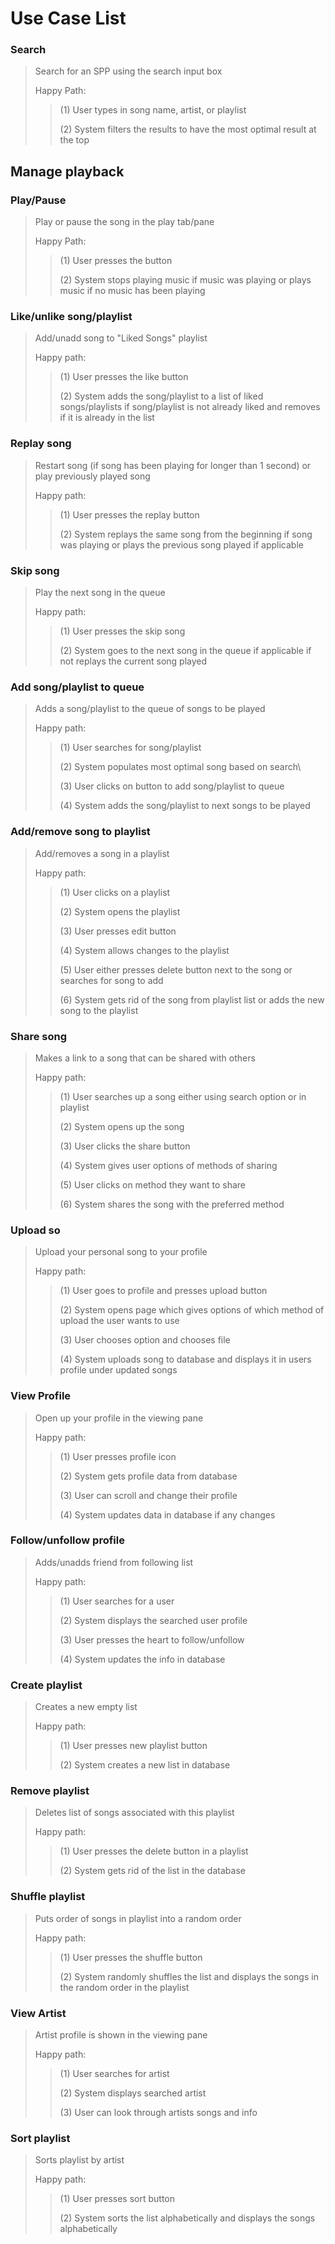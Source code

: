 # Use Case List

### Search
>Search for an SPP using the search input box
>
>Happy Path: 
> 
>> (1) User types in song name, artist, or playlist
>>
>> (2) System filters the results to have the most optimal result at the top

## Manage playback
### Play/Pause
> Play or pause the song in the play tab/pane 
> 
> Happy Path:
>> (1) User presses the button
>>
>> (2) System stops playing music if music was playing or plays music if no music has been playing 

### Like/unlike song/playlist
> Add/unadd song to "Liked Songs" playlist
> 
> Happy path: 
>> (1) User presses the like button
>>
>> (2) System adds the song/playlist to a list of liked songs/playlists if song/playlist is not already liked and removes if it is already in the list


### Replay song
>Restart song (if song has been playing for longer than 1 second) or play previously played song
>
>Happy path:  
>> (1) User presses the replay button
>>
>> (2) System replays the same song from the beginning if song was playing or plays the previous song played if applicable


### Skip song
> Play the next song in the queue
> 
>Happy path:
>> (1) User presses the skip song
>>
>> (2) System goes to the next song in the queue if applicable if not replays the current song played


### Add song/playlist to queue
> Adds a song/playlist to the queue of songs to be played
> 
> Happy path: 
>> (1) User searches for song/playlist
>> 
>> (2) System populates most optimal song based on search\
>> 
>> (3) User clicks on button to add song/playlist to queue
>> 
>> (4) System adds the song/playlist to next songs to be played 

### Add/remove song to playlist
> Add/removes a song in a playlist
> 
> Happy path:  
>> (1) User clicks on a playlist
>>
>> (2) System opens the playlist
>>
>> (3) User presses edit button
>>
>> (4) System allows changes to the playlist
>>
>> (5) User either presses delete button next to the song or searches for song to add
>>
>> (6) System gets rid of the song from playlist list or adds the new song to the playlist

### Share song
> Makes a link to a song that can be shared with others
> 
> Happy path: 
>> (1) User searches up a song either using search option or in playlist
>>
>> (2) System opens up the song
>>
>> (3) User clicks the share button
>>
>> (4) System gives user options of methods of sharing
>>
>> (5) User clicks on method they want to share
>>
>> (6) System shares the song with the preferred method


### Upload so
> Upload your personal song to your profile 
> 
> Happy path:
>> (1) User goes to profile and presses upload button 
>> 
>> (2) System opens page which gives options of which method of upload the user wants to use
>> 
>> (3) User chooses option and chooses file
>> 
>> (4) System uploads song to database and displays it in users profile under updated songs


### View Profile
> Open up your profile in the viewing pane
> 
> Happy path: 
>> (1) User presses profile icon
>> 
>> (2) System gets profile data from database
>>
>> (3) User can scroll and change their profile
>>
>> (4) System updates data in database if any changes


### Follow/unfollow profile
> Adds/unadds friend from following list
> 
> Happy path: 
>> (1) User searches for a user
>> 
>> (2) System displays the searched user profile
>> 
>> (3) User presses the heart to follow/unfollow
>> 
>> (4) System updates the info in database


### Create playlist
> Creates a new empty list
> 
> Happy path: 
>> (1) User presses new playlist button
>> 
>> (2) System creates a new list in database


### Remove playlist
> Deletes list of songs associated with this playlist
> 
> Happy path: 
>> (1) User presses the delete button in a playlist
>>  
>> (2) System gets rid of the list in the database


### Shuffle playlist
> Puts order of songs in playlist into a random order
> 
> Happy path: 
>> (1) User presses the shuffle button
>>
>> (2) System randomly shuffles the list and displays the songs in the random order in the playlist 


### View Artist
> Artist profile is shown in the viewing pane 
> 
>Happy path: 
>> (1) User searches for artist 
>> 
>> (2) System displays searched artist
>>
>> (3) User can look through artists songs and info


### Sort playlist
> Sorts playlist by artist
>
> Happy path:  
>> (1) User presses sort button
>>
>> (2) System sorts the list alphabetically and displays the songs alphabetically